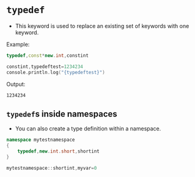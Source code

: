 # `typedef`

- This keyword is used to replace an existing set of keywords with one keyword.

Example:

```cpp
typedef,const*new.int,constint

constint,typedeftest=1234234
console.println.log("{typedeftest}")
```

Output:

```
1234234
```

## `typedef`s inside namespaces

- You can also create a type definition within a namespace.

```cpp
namespace mytestnamespace
{
	typedef,new.int.short,shortint
}

mytestnamespace::shortint,myvar=0
```